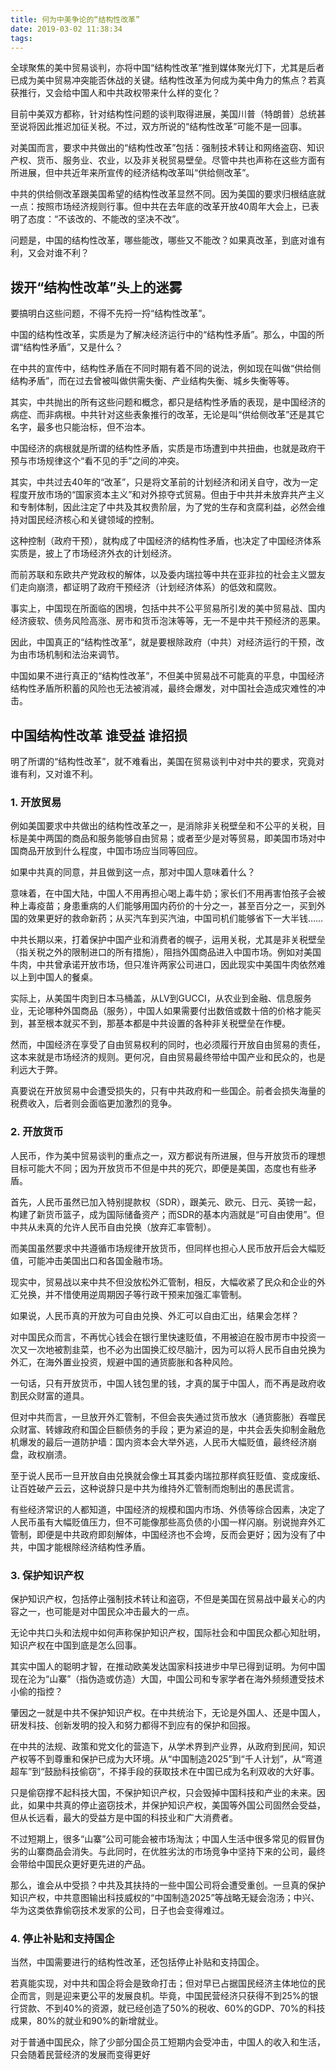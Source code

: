 ```yaml
---
title: 何为中美争论的“结构性改革”
date: 2019-03-02 11:38:34
tags:
---
```


全球聚焦的美中贸易谈判，亦将中国“结构性改革”推到媒体聚光灯下，尤其是后者已成为美中贸易冲突能否休战的关键。结构性改革为何成为美中角力的焦点？若真获推行，又会给中国人和中共政权带来什么样的变化？

目前中美双方都称，针对结构性问题的谈判取得进展，美国川普（特朗普）总统甚至说将因此推迟加征关税。不过，双方所说的“结构性改革”可能不是一回事。

对美国而言，要求中共做出的“结构性改革”包括：强制技术转让和网络盗窃、知识产权、货币、服务业、农业，以及非关税贸易壁垒。尽管中共也声称在这些方面有所进展，但中共近年来所宣传的经济结构改革叫“供给侧改革”。

中共的供给侧改革跟美国希望的结构性改革显然不同。因为美国的要求归根结底就一点：按照市场经济规则行事。但中共在去年底的改革开放40周年大会上，已表明了态度：“不该改的、不能改的坚决不改”。

问题是，中国的结构性改革，哪些能改，哪些又不能改？如果真改革，到底对谁有利，又会对谁不利？

## 拨开“结构性改革”头上的迷雾

要搞明白这些问题，不得不先捋一捋“结构性改革”。

中国的结构性改革，实质是为了解决经济运行中的“结构性矛盾”。那么，中国的所谓“结构性矛盾”，又是什么？

在中共的宣传中，结构性矛盾在不同时期有着不同的说法，例如现在叫做“供给侧结构矛盾”，而在过去曾被叫做供需失衡、产业结构失衡、城乡失衡等等。

其实，中共抛出的所有这些问题和概念，都只是结构性矛盾的表现，是中国经济的病症、而非病根。中共针对这些表象推行的改革，无论是叫“供给侧改革”还是其它名字，最多也只能治标，但不治本。

中国经济的病根就是所谓的结构性矛盾，实质是市场遭到中共扭曲，也就是政府干预与市场规律这个“看不见的手”之间的冲突。

其实，中共过去40年的“改革”，只是将文革前的计划经济和闭关自守，改为一定程度开放市场的“国家资本主义”和对外掠夺式贸易。但由于中共并未放弃共产主义和专制体制，因此注定了中共及其权贵阶层，为了党的生存和贪腐利益，必然会维持对国民经济核心和关键领域的控制。

这种控制（政府干预），就构成了中国经济的结构性矛盾，也决定了中国经济体系实质是，披上了市场经济外衣的计划经济。

而前苏联和东欧共产党政权的解体，以及委内瑞拉等中共在亚非拉的社会主义盟友们走向崩溃，都证明了政府干预经济（计划经济体系）的低效和腐败。

事实上，中国现在所面临的困境，包括中共不公平贸易所引发的美中贸易战、国内经济疲软、债务风险高涨、房市和货币泡沫等等，无一不是中共干预经济的恶果。

因此，中国真正的“结构性改革”，就是要根除政府（中共）对经济运行的干预，改为由市场机制和法治来调节。

中国如果不进行真正的“结构性改革”，不但美中贸易战不可能真的平息，中国经济结构性矛盾所积蓄的风险也无法被消减，最终会爆发，对中国社会造成灾难性的冲击。


## 中国结构性改革 谁受益 谁招损

明了所谓的“结构性改革”，就不难看出，美国在贸易谈判中对中共的要求，究竟对谁有利，又对谁不利。

### 1. 开放贸易

例如美国要求中共做出的结构性改革之一，是消除非关税壁垒和不公平的关税，目标是美中两国的商品和服务能够自由贸易；或者至少是对等贸易，即美国市场对中国商品开放到什么程度，中国市场应当同等回应。

如果中共真的同意，并且做到这一点，那对中国人意味着什么？

意味着，在中国大陆，中国人不用再担心喝上毒牛奶；家长们不用再害怕孩子会被种上毒疫苗；身患重病的人们能够用国内药价的十分之一，甚至百分之一，买到外国的效果更好的救命新药；从买汽车到买汽油，中国司机们能够省下一大半钱……

中共长期以来，打着保护中国产业和消费者的幌子，运用关税，尤其是非关税壁垒（指关税之外的限制进口的所有措施），阻挡外国商品进入中国市场。例如对美国牛肉，中共曾承诺开放市场，但只准许两家公司进口，因此现实中美国牛肉依然难以上到中国人的餐桌。

实际上，从美国牛肉到日本马桶盖，从LV到GUCCI，从农业到金融、信息服务业，无论哪种外国商品（服务），中国人如果需要付出数倍或数十倍的价格才能买到，甚至根本就买不到，那基本都是中共设置的各种非关税壁垒在作梗。

然而，中国经济在享受了自由贸易权利的同时，也必须履行开放自由贸易的责任，这本来就是市场经济的规则。更何况，自由贸易最终带给中国产业和民众的，也是利远大于弊。

真要说在开放贸易中会遭受损失的，只有中共政府和一些国企。前者会损失海量的税费收入，后者则会面临更加激烈的竞争。

### 2. 开放货币

人民币，作为美中贸易谈判的重点之一，双方都说有所进展，但与开放货币的理想目标可能大不同；因为开放货币不但是中共的死穴，即便是美国，态度也有些矛盾。

首先，人民币虽然已加入特别提款权（SDR），跟美元、欧元、日元、英镑一起，构建了新货币篮子，成为国际储备资产；而SDR的基本内涵就是“可自由使用”。但中共从未真的允许人民币自由兑换（放弃汇率管制）。

而美国虽然要求中共遵循市场规律开放货币，但同样也担心人民币放开后会大幅贬值，可能冲击美国出口和各国金融市场。

现实中，贸易战以来中共不但没放松外汇管制，相反，大幅收紧了民众和企业的外汇兑换，并不惜使用逆周期因子等行政干预来加强汇率管制。

如果说，人民币真的开放为可自由兑换、外汇可以自由汇出，结果会怎样？

对中国民众而言，不再忧心钱会在银行里快速贬值，不用被迫在股市房市中投资一次又一次地被割韭菜，也不必为出国换汇绞尽脑汁，因为可以将人民币自由兑换为外汇，在海外置业投资，规避中国的通货膨胀和各种风险。

一句话，只有开放货币，中国人钱包里的钱，才真的属于中国人，而不再是政府收割民众财富的道具。

但对中共而言，一旦放开外汇管制，不但会丧失通过货币放水（通货膨胀）吞噬民众财富、转嫁政府和国企巨额债务的手段；更为紧迫的是，中共会丢失抑制金融危机爆发的最后一道防护墙：国内资本会大举外逃，人民币大幅贬值，最终经济崩盘，政权崩溃。

至于说人民币一旦开放自由兑换就会像土耳其委内瑞拉那样疯狂贬值、变成废纸、让百姓破产云云，这种说辞只是中共为维持外汇管制而炮制出的愚民谎言。

有些经济常识的人都知道，中国经济的规模和国内市场、外债等综合因素，决定了人民币虽有大幅贬值压力，但不可能像那些高负债的小国一样闪崩。别说抛弃外汇管制，即便是中共政府即刻解体，中国经济也不会垮，反而会更好；因为没有了中共，中国才能根除经济结构性矛盾。

### 3. 保护知识产权

保护知识产权，包括停止强制技术转让和盗窃，不但是美国在贸易战中最关心的内容之一，也可能是对中国民众冲击最大的一点。

无论中共口头和法规中如何声称保护知识产权，国际社会和中国民众都心知肚明，知识产权在中国到底是怎么回事。

其实中国人的聪明才智，在推动欧美发达国家科技进步中早已得到证明。为何中国现在沦为“山寨”（指伪造或仿造）大国，中国公司和专家学者在海外频频遭受技术小偷的指控？

肇因之一就是中共不保护知识产权。在中共统治下，无论是外国人、还是中国人，研发科技、创新发明的投入和努力都得不到应有的保护和回报。

在中共的法规、政策和党文化的营造下，从学术界到产业界，从政府到民间，知识产权等不到尊重和保护已成为大环境。从“中国制造2025”到“千人计划”，从“弯道超车”到“鼓励科技偷窃”，不择手段的获取技术在中国已成为名利双收的大好事。

只是偷窃撑不起科技大国，不保护知识产权，只会毁掉中国科技和产业的未来。因此，如果中共真的停止盗窃技术，并保护知识产权，美国等外国公司固然会受益，但从长远看，最大的受益方是中国的科技业和广大消费者。

不过短期上，很多“山寨”公司可能会被市场淘汰；中国人生活中很多常见的假冒伪劣的山寨商品会消失。与此同时，在优胜劣汰的市场竞争中坚持下来的公司，最终会带给中国民众更好更先进的产品。

那么，谁会从中受损？中共及其扶持的一些中国公司将会遭受重创。一旦真的保护知识产权，中共意图输出科技威权的“中国制造2025”等战略无疑会泡汤；中兴、华为这类依靠偷窃技术发家的公司，日子也会变得难过。

### 4. 停止补贴和支持国企

当然，中国需要进行的结构性改革，还包括停止补贴和支持国企。

若真能实现，对中共和国企将会是致命打击；但对早已占据国民经济主体地位的民企而言，则是迎来更公平的发展良机。毕竟，中国民营经济只获得不到25%的银行贷款、不到40%的资源，就已经创造了50%的税收、60%的GDP、70%的科技成果，80%的就业和90%的新增就业。

对于普通中国民众，除了少部分国企员工短期内会受冲击，中国人的收入和生活，只会随着民营经济的发展而变得更好
